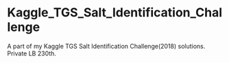 # Kaggle_TGS_Salt_Identification_Challenge
A part of my Kaggle TGS Salt Identification Challenge(2018) solutions. Private LB 230th.
